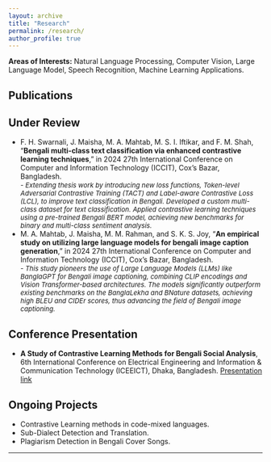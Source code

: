 ```yaml
---
layout: archive
title: "Research"
permalink: /research/
author_profile: true
---
```

<b>Areas of Interests:</b>
Natural Language Processing, Computer Vision, Large Language Model, Speech Recognition, Machine Learning Applications.
  
## Publications
<script src="https://bibbase.org/show?bib=https%3A%2F%2Fbibbase.org%2Fnetwork%2Ffiles%2F8DrJ4qd2uE8fmm5JR&noBootstrap=1&jsonp=1"></script>

## Under Review
* F. H. Swarnali, <a style="text-decoration: none">J. Maisha</a>, M. A. Mahtab, M. S. I. Iftikar, and F. M. Shah, “**Bengali multi-class text classification via enhanced contrastive learning techniques**,” in 2024 27th International Conference on Computer and Information Technology (ICCIT), Cox’s Bazar, Bangladesh.<br/><span style="font-style: italic"><font  size="2">- Extending thesis work by introducing new loss functions, Token-level Adversarial Contrastive Training (TACT)
and Label-aware Contrastive Loss (LCL), to improve text classification in Bengali. Developed a
custom multi-class dataset for text classification. Applied contrastive learning techniques using a pre-trained
Bengali BERT model, achieving new benchmarks for binary and multi-class sentiment analysis.</font></span><br>
* M. A. Mahtab, <a style="text-decoration: none">J. Maisha,</a> M. M. Rahman, and S. K. S. Joy, “**An empirical study on utilizing large language models for bengali image caption generation**,” in 2024 27th International Conference on Computer and Information Technology (ICCIT), Cox’s Bazar, Bangladesh.<br/><span style="font-style: italic"><font  size="2">- This study pioneers the use of Large Language Models (LLMs) like BanglaGPT for Bengali image captioning, combining CLIP encodings and Vision Transformer-based architectures. The models significantly outperform existing benchmarks on the BanglaLekha and BNature datasets, achieving high BLEU and CIDEr scores, thus advancing the field of Bengali image captioning.</font></span><br>

## Conference Presentation
* **A Study of Contrastive Learning Methods for Bengali Social Analysis**, 6th International Conference on Electrical Engineering and Information & Communication Technology (ICEEICT), Dhaka, Bangladesh. <a href="https://www.youtube.com/watch?v=Czj9QxdQjM">Presentation link</a>

## Ongoing Projects
* Contrastive Learning methods in code-mixed languages.
* Sub-Dialect Detection and Translation.
* Plagiarism Detection in Bengali Cover Songs.



__________________________________________________